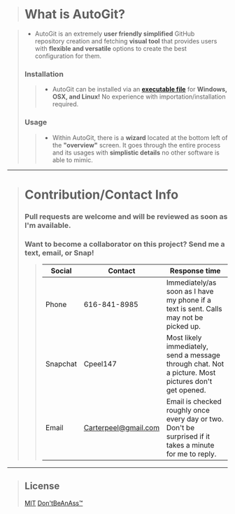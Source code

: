 ># What is AutoGit? 
>>

 >- AutoGit is an extremely **user friendly simplified** GitHub   
   repository creation and fetching **visual tool** that provides users 
   with **flexible and versatile** options to create the best   
   configuration for them.
>### Installation
>>- AutoGit can be installed via an **[executable file](https://1drv.ms/u/s!Al2NWpwGM_xygexC2Gx7cmPXBA1iUw?e=NPxzJz)** for **Windows, OSX, and Linux!** No experience with importation/installation required. 
>### Usage
>>- Within AutoGit, there is a **wizard** located at the bottom left of the **"overview"** screen. It goes through the entire process and its usages with **simplistic details** no other software is able to mimic.
 
-----------------------------------

># Contribution/Contact Info
>### Pull requests are welcome and will be reviewed as soon as I'm available.
>
>### **Want to become a collaborator on this project? Send me a text, email, or Snap!**
>>|Social|Contact| Response time |
>>| ----------- | ----------- |----------- |
>>| Phone | 616-841-8985 | Immediately/as soon as I have my phone if a text is sent. Calls may not be picked up.
>>| Snapchat | Cpeel147 | Most likely immediately, send a message through chat. Not a picture. Most pictures don't get opened.
>>| Email | [Carterpeel@gmail.com](mailto:carterpeel@gmail.com) | Email is checked roughly once every day or two. Don't be surprised if it takes a minute for me to reply.

---

>## License
>[MIT](https://choosealicense.com/licenses/mit/)
>[Don'tBeAnAss&trade;](https://integrity.mit.edu/handbook/writing-code)
